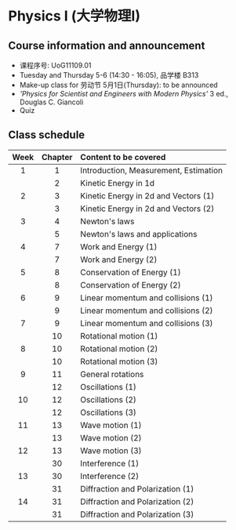# Physics I (大学物理I)
<!-- [Go to Class diary](#Class-diary) -->
## Course information and announcement
* 课程序号: UoG11109.01
* Tuesday and Thursday 5-6 (14:30 - 16:05), 品学楼 B313
* Make-up class for 劳动节 5月1日(Thursday): to be announced
* _'Physics for Scientist and Engineers with Modern Physics'_ 3 ed., Douglas C. Giancoli
* Quiz

## Class schedule
Week|Chapter|Content to be covered|
| :--: | :--: | :--- |
|1|1 |Introduction, Measurement, Estimation|
||2 |Kinetic Energy in 1d|
|2|3 |Kinetic Energy in 2d and Vectors (1)|
||3 |Kinetic Energy in 2d and Vectors (2)|
|3|4 |Newton's laws |
||5 |Newton's laws and applications|
|4|7 |Work and Energy (1)|
||7 |Work and Energy (2)|
|5|8 |Conservation of Energy (1)|
||8 |Conservation of Energy (2)|
|6|9 |Linear momentum and collisions (1)|
||9 |Linear momentum and collisions (2)|
|7|9 |Linear momentum and collisions (3)|
||10|Rotational motion (1)|
|8|10|Rotational motion (2)|
||10|Rotational motion (3)|
|9|11|General rotations|
||12|Oscillations (1)|
|10|12|Oscillations (2)|
||12|Oscillations (3)|
|11|13|Wave motion (1)|
||13|Wave motion (2)|
|12|13|Wave motion (3)|
||30|Interference (1)|
|13|30|Interference (2)|
||31|Diffraction and Polarization (1)|
|14|31|Diffraction and Polarization (2)|
||31|Diffraction and Polarization (3)|





